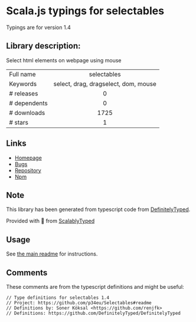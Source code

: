 
# Scala.js typings for selectables

Typings are for version 1.4

## Library description:
Select html elements on webpage using mouse

|                    |                 |
| ------------------ | :-------------: |
| Full name          | selectables |
| Keywords           | select, drag, dragselect, dom, mouse |
| # releases         | 0 |
| # dependents       | 0 |
| # downloads        | 1725 |
| # stars            | 1 |

## Links
- [Homepage](https://github.com/p34eu/Selectables#readme)
- [Bugs](https://github.com/p34eu/Selectables/issues)
- [Repository](https://github.com/p34eu/Selectables)
- [Npm](https://www.npmjs.com/package/selectables)
    


## Note
This library has been generated from typescript code from [DefinitelyTyped](https://definitelytyped.org).

Provided with :purple_heart: from [ScalablyTyped](https://github.com/oyvindberg/ScalablyTyped)

## Usage
See [the main readme](../../readme.md) for instructions.

## Comments

These comments are from the typescript definitions and might be useful:
```
// Type definitions for selectables 1.4
// Project: https://github.com/p34eu/Selectables#readme
// Definitions by: Soner Köksal <https://github.com/renjfk>
// Definitions: https://github.com/DefinitelyTyped/DefinitelyTyped

```

